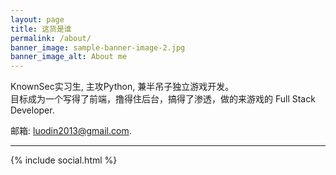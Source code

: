 ```yaml
---
layout: page
title: 这货是谁
permalink: /about/
banner_image: sample-banner-image-2.jpg
banner_image_alt: About me
---
```


KnownSec实习生, 主攻Python, 兼半吊子独立游戏开发。  
目标成为一个写得了前端，撸得住后台，搞得了渗透，做的来游戏的 Full Stack Developer.

邮箱: luodin2013@gmail.com.

---

{% include social.html %}

[pw]: http://processwire.com
[jekyll]: http://jekyllrb.com
